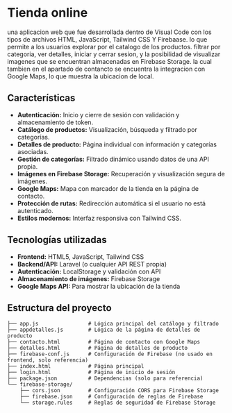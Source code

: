 # Tienda online

una aplicacion web que fue desarrollada dentro de Visual Code con los tipos de archivos HTML, JavaScript, Tailwind CSS Y Firebaase. lo que permite a los usuarios explorar por el catalogo de los productos. filtrar por categoria, ver detalles, iniciar y cerrar sesion, y la posibilidad de visualizar imagenes que se encuentran almacenadas en Firebase Storage. la cual tambien en el apartado de contancto se encuentra la integracion con Google Maps, lo que muestra la ubicacion de local.

## Características

- **Autenticación:** Inicio y cierre de sesión con validación y almacenamiento de token.
- **Catálogo de productos:** Visualización, búsqueda y filtrado por categorías.
- **Detalles de producto:** Página individual con información y categorías asociadas.
- **Gestión de categorías:** Filtrado dinámico usando datos de una API propia.
- **Imágenes en Firebase Storage:** Recuperación y visualización segura de imágenes.
- **Google Maps:** Mapa con marcador de la tienda en la página de contacto.
- **Protección de rutas:** Redirección automática si el usuario no está autenticado.
- **Estilos modernos:** Interfaz responsiva con Tailwind CSS.

## Tecnologías utilizadas

- **Frontend:** HTML5, JavaScript, Tailwind CSS
- **Backend/API:** Laravel (o cualquier API REST propia)
- **Autenticación:** LocalStorage y validación con API
- **Almacenamiento de imágenes:** Firebase Storage
- **Google Maps API:** Para mostrar la ubicación de la tienda

## Estructura del proyecto

```
├── app.js                # Lógica principal del catálogo y filtrado
├── appdetalles.js        # Lógica de la página de detalles de producto
├── contacto.html         # Página de contacto con Google Maps
├── detalles.html         # Página de detalles de producto
├── firebase-conf.js      # Configuración de Firebase (no usado en frontend, solo referencia)
├── index.html            # Página principal
├── login.html            # Página de inicio de sesión
├── package.json          # Dependencias (solo para referencia)
└── firebase-storage/
    ├── cors.json         # Configuración CORS para Firebase Storage
    ├── firebase.json     # Configuración de reglas de Firebase
    └── storage.rules     # Reglas de seguridad de Firebase Storage
```

